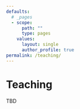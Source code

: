 ```yaml
---
defaults:
  # _pages
  - scope:
      path: ""
      type: pages
    values:
      layout: single
      author_profile: true
permalink: /teaching/
---
```


# Teaching
TBD
